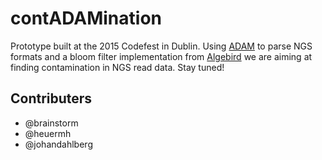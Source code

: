 contADAMination
===============

Prototype built at the 2015 Codefest in Dublin. Using [ADAM](http://bdgenomics.org/) to parse NGS formats and a bloom filter implementation from [Algebird](https://github.com/twitter/algebird) we are aiming at finding contamination in NGS read data. Stay tuned!

Contributers
------------
 * @brainstorm
 * @heuermh
 * @johandahlberg
